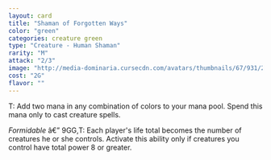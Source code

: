 ```yaml
---
layout: card
title: "Shaman of Forgotten Ways"
color: "green"
categories: creature green
type: "Creature - Human Shaman"
rarity: "M"
attack: "2/3"
image: "http://media-dominaria.cursecdn.com/avatars/thumbnails/67/931/200/283/635609745908236562.png"
cost: "2G"
flavor: ""
---
```


<span class="tip mana-icon mana-t" title="Tap">T</span>: Add two mana in any combination of colors to your mana pool. Spend this mana only to cast creature spells.

<em>Formidable</em> â€” <span class="tip mana-icon mana-colorless-09" title="9 Colorless Mana">9</span><span class="tip mana-icon mana-green" title="1 Green Mana">G</span><span class="tip mana-icon mana-green" title="1 Green Mana">G</span>,<span class="tip mana-icon mana-t" title="Tap">T</span>: Each player's life total becomes the number of creatures he or she controls. Activate this ability only if creatures you control have total power 8 or greater.
